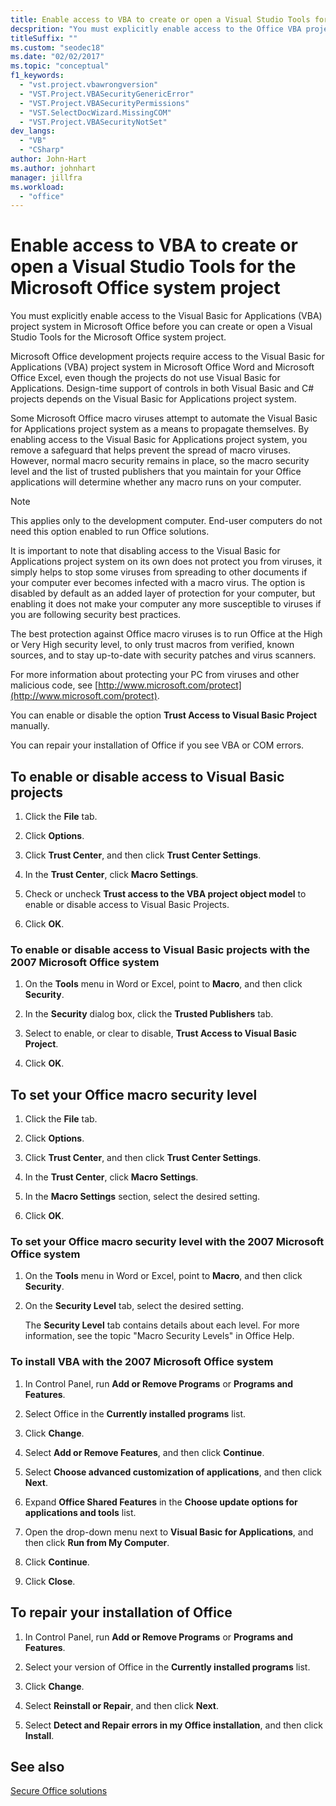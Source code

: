 ```yaml
---
title: Enable access to VBA to create or open a Visual Studio Tools for the Microsoft Office system project
decsprition: "You must explicitly enable access to the Office VBA project system before you can create or open a Visual Studio Tools for Office system project"
titleSuffix: ""
ms.custom: "seodec18"
ms.date: "02/02/2017"
ms.topic: "conceptual"
f1_keywords:
  - "vst.project.vbawrongversion"
  - "VST.Project.VBASecurityGenericError"
  - "VST.Project.VBASecurityPermissions"
  - "VST.SelectDocWizard.MissingCOM"
  - "VST.Project.VBASecurityNotSet"
dev_langs:
  - "VB"
  - "CSharp"
author: John-Hart
ms.author: johnhart
manager: jillfra
ms.workload:
  - "office"
---
```

# Enable access to VBA to create or open a Visual Studio Tools for the Microsoft Office system project

You must explicitly enable access to the Visual Basic for Applications (VBA) project system in Microsoft Office before you can create or open a Visual Studio Tools for the Microsoft Office system project.

 Microsoft Office development projects require access to the Visual Basic for Applications (VBA) project system in Microsoft Office Word and Microsoft Office Excel, even though the projects do not use Visual Basic for Applications. Design-time support of controls in both Visual Basic and C# projects depends on the Visual Basic for Applications project system.

 Some Microsoft Office macro viruses attempt to automate the Visual Basic for Applications project system as a means to propagate themselves. By enabling access to the Visual Basic for Applications project system, you remove a safeguard that helps prevent the spread of macro viruses. However, normal macro security remains in place, so the macro security level and the list of trusted publishers that you maintain for your Office applications will determine whether any macro runs on your computer.

> [!NOTE]
> This applies only to the development computer. End-user computers do not need this option enabled to run Office solutions.

 It is important to note that disabling access to the Visual Basic for Applications project system on its own does not protect you from viruses, it simply helps to stop some viruses from spreading to other documents if your computer ever becomes infected with a macro virus. The option is disabled by default as an added layer of protection for your computer, but enabling it does not make your computer any more susceptible to viruses if you are following security best practices.

 The best protection against Office macro viruses is to run Office at the High or Very High security level, to only trust macros from verified, known sources, and to stay up-to-date with security patches and virus scanners.

 For more information about protecting your PC from viruses and other malicious code, see [http://www.microsoft.com/protect](http://www.microsoft.com/protect).

 You can enable or disable the option **Trust Access to Visual Basic Project** manually.

 You can repair your installation of Office if you see VBA or COM errors.

## To enable or disable access to Visual Basic projects

1. Click the **File** tab.

2. Click **Options**.

3. Click **Trust Center**, and then click **Trust Center Settings**.

4. In the **Trust Center**, click **Macro Settings**.

5. Check or uncheck **Trust access to the VBA project object model** to enable or disable access to Visual Basic Projects.

6. Click **OK**.

### To enable or disable access to Visual Basic projects with the 2007 Microsoft Office system

1. On the **Tools** menu in Word or Excel, point to **Macro**, and then click **Security**.

2. In the **Security** dialog box, click the **Trusted Publishers** tab.

3. Select to enable, or clear to disable, **Trust Access to Visual Basic Project**.

4. Click **OK**.

## To set your Office macro security level

1. Click the **File** tab.

2. Click **Options**.

3. Click **Trust Center**, and then click **Trust Center Settings**.

4. In the **Trust Center**, click **Macro Settings**.

5. In the **Macro Settings** section, select the desired setting.

6. Click **OK**.

### To set your Office macro security level with the 2007 Microsoft Office system

1. On the **Tools** menu in Word or Excel, point to **Macro**, and then click **Security**.

2. On the **Security Level** tab, select the desired setting.

    The **Security Level** tab contains details about each level. For more information, see the topic "Macro Security Levels" in Office Help.

### To install VBA with the 2007 Microsoft Office system

1. In Control Panel, run **Add or Remove Programs** or **Programs and Features**.

2. Select Office in the **Currently installed programs** list.

3. Click **Change**.

4. Select **Add or Remove Features**, and then click **Continue**.

5. Select **Choose advanced customization of applications**, and then click **Next**.

6. Expand **Office Shared Features** in the **Choose update options for applications and tools** list.

7. Open the drop-down menu next to **Visual Basic for Applications**, and then click **Run from My Computer**.

8. Click **Continue**.

9. Click **Close**.

## To repair your installation of Office

1. In Control Panel, run **Add or Remove Programs** or **Programs and Features**.

2. Select your version of Office in the **Currently installed programs** list.

3. Click **Change**.

4. Select **Reinstall or Repair**, and then click **Next**.

5. Select **Detect and Repair errors in my Office installation**, and then click **Install**.

## See also

 [Secure Office solutions](../vsto/securing-office-solutions.md)